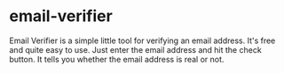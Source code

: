 # email-verifier
Email Verifier is a simple little tool for verifying an email address. It's free and quite easy to use. Just enter the email address and hit the check button. It tells you whether the email address is real or not.
